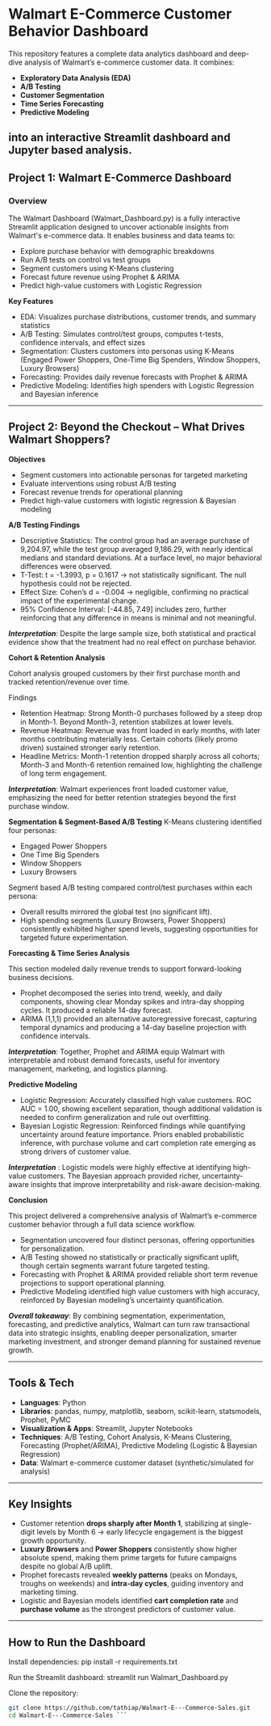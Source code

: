 # Walmart E-Commerce Customer Behavior Dashboard

This repository features a complete data analytics dashboard and deep-dive analysis of Walmart’s e-commerce customer data. It combines:
* **Exploratory Data Analysis (EDA)**
*  **A/B Testing**
* **Customer Segmentation**
* **Time Series Forecasting**
* **Predictive Modeling**
  
into an interactive **Streamlit dashboard** and Jupyter based analysis.
---

## **Project 1: Walmart E-Commerce Dashboard**

### **Overview**
The Walmart Dashboard (Walmart_Dashboard.py) is a fully interactive Streamlit application designed to uncover actionable insights from Walmart's e-commerce data.
It enables business and data teams to:

* Explore purchase behavior with demographic breakdowns
* Run A/B tests on control vs test groups
* Segment customers using K-Means clustering
* Forecast future revenue using Prophet & ARIMA
* Predict high-value customers with Logistic Regression

**Key Features**

* EDA: Visualizes purchase distributions, customer trends, and summary statistics
* A/B Testing: Simulates control/test groups, computes t-tests, confidence intervals, and effect sizes
* Segmentation: Clusters customers into personas using K-Means (Engaged Power Shoppers, One-Time Big Spenders, Window Shoppers, Luxury Browsers)
* Forecasting: Provides daily revenue forecasts with Prophet & ARIMA
* Predictive Modeling: Identifies high spenders with Logistic Regression and Bayesian inference
---

## **Project 2: Beyond the Checkout – What Drives Walmart Shoppers?**

**Objectives**
* Segment customers into actionable personas for targeted marketing
* Evaluate interventions using robust A/B testing
* Forecast revenue trends for operational planning
* Predict high-value customers with logistic regression & Bayesian modeling
  
**A/B Testing Findings**

* Descriptive Statistics: The control group had an average purchase of 9,204.97, while the test group averaged 9,186.29, with nearly identical medians and standard deviations. At a surface level, no major behavioral differences were observed.
* T-Test: t = -1.3993, p = 0.1617 → not statistically significant. The null hypothesis could not be rejected.
* Effect Size: Cohen’s d = -0.004 → negligible, confirming no practical impact of the experimental change.
* 95% Confidence Interval: [-44.85, 7.49] includes zero, further reinforcing that any difference in means is minimal and not meaningful.

***Interpretation***: Despite the large sample size, both statistical and practical evidence show that the treatment had no real effect on purchase behavior.


**Cohort & Retention Analysis**

Cohort analysis grouped customers by their first purchase month and tracked retention/revenue over time.

Findings

* Retention Heatmap: Strong Month-0 purchases followed by a steep drop in Month-1. Beyond Month-3, retention stabilizes at lower levels.
* Revenue Heatmap: Revenue was front loaded in early months, with later months contributing materially less. Certain cohorts (likely promo driven) sustained stronger early retention.
* Headline Metrics: Month-1 retention dropped sharply across all cohorts; Month-3 and Month-6 retention remained low, highlighting the challenge of long term engagement.

***Interpretation***: Walmart experiences front loaded customer value, emphasizing the need for better retention strategies beyond the first purchase window.

**Segmentation & Segment-Based A/B Testing**
K-Means clustering identified four personas:

* Engaged Power Shoppers
* One Time Big Spenders
* Window Shoppers
* Luxury Browsers

Segment based A/B testing compared control/test purchases within each persona:

* Overall results mirrored the global test (no significant lift).
* High spending segments (Luxury Browsers, Power Shoppers) consistently exhibited higher spend levels, suggesting opportunities for targeted future experimentation.


**Forecasting & Time Series Analysis** 

This section modeled daily revenue trends to support forward-looking business decisions.

* Prophet decomposed the series into trend, weekly, and daily components, showing clear Monday spikes and intra-day shopping cycles. It produced a reliable 14-day forecast.
* ARIMA (1,1,1) provided an alternative autoregressive forecast, capturing temporal dynamics and producing a 14-day baseline projection with confidence intervals.

***Interpretation***: Together, Prophet and ARIMA equip Walmart with interpretable and robust demand forecasts, useful for inventory management, marketing, and logistics planning.

**Predictive Modeling**
* Logistic Regression: Accurately classified high value customers. ROC AUC = 1.00, showing excellent separation, though additional validation is needed to confirm generalization and rule out overfitting.
* Bayesian Logistic Regression: Reinforced findings while quantifying uncertainty around feature importance. Priors enabled probabilistic inference, with purchase volume and cart completion rate emerging as strong drivers of customer value.

***Interpretation*** : Logistic models were highly effective at identifying high-value customers. The Bayesian approach provided richer, uncertainty-aware insights that improve interpretability and risk-aware decision-making.

**Conclusion**

This project delivered a comprehensive analysis of Walmart’s e-commerce customer behavior through a full data science workflow.

* Segmentation uncovered four distinct personas, offering opportunities for personalization.
* A/B Testing showed no statistically or practically significant uplift, though certain segments warrant future targeted testing.
* Forecasting with Prophet & ARIMA provided reliable short term revenue projections to support operational planning.
* Predictive Modeling identified high value customers with high accuracy, reinforced by Bayesian modeling’s uncertainty quantification.

***Overall takeaway***: By combining segmentation, experimentation, forecasting, and predictive analytics, Walmart can turn raw transactional data into strategic insights, enabling deeper personalization, smarter marketing investment, and stronger demand planning for sustained revenue growth.


---
## Tools & Tech
- **Languages**: Python 
- **Libraries**: pandas, numpy, matplotlib, seaborn, scikit-learn, statsmodels, Prophet, PyMC  
- **Visualization & Apps**: Streamlit, Jupyter Notebooks  
- **Techniques**: A/B Testing, Cohort Analysis, K-Means Clustering, Forecasting (Prophet/ARIMA), Predictive Modeling (Logistic & Bayesian Regression)  
- **Data**: Walmart e-commerce customer dataset (synthetic/simulated for analysis)  

---
## Key Insights
- Customer retention **drops sharply after Month 1**, stabilizing at single-digit levels by Month 6 → early lifecycle engagement is the biggest growth opportunity.  
- **Luxury Browsers** and **Power Shoppers** consistently show higher absolute spend, making them prime targets for future campaigns despite no global A/B uplift.  
- Prophet forecasts revealed **weekly patterns** (peaks on Mondays, troughs on weekends) and **intra-day cycles**, guiding inventory and marketing timing.  
- Logistic and Bayesian models identified **cart completion rate** and **purchase volume** as the strongest predictors of customer value.  

---
## **How to Run the Dashboard**
Install dependencies:
 pip install -r requirements.txt
 
Run the Streamlit dashboard:
streamlit run Walmart_Dashboard.py

Clone the repository:
   ```bash
   git clone https://github.com/tathiap/Walmart-E---Commerce-Sales.git
   cd Walmart-E---Commerce-Sales ```
